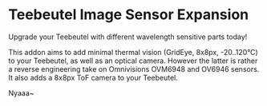 # Teebeutel Image Sensor Expansion

Upgrade your Teebeutel with different wavelength sensitive parts today!

This addon aims to add minimal thermal vision (GridEye, 8x8px, -20..120°C) to your Teebeutel, as well as an optical camera. However the latter is rather a reverse engineering take on Omnivisions OVM6948 and OV6946 sensors. It also adds a 8x8px ToF camera to your Teebeutel.

Nyaaa~
